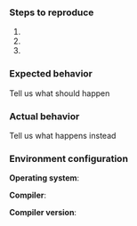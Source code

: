 ### Steps to reproduce
1.
2.
3.

### Expected behavior
Tell us what should happen

### Actual behavior
Tell us what happens instead

### Environment configuration
**Operating system**:

**Compiler**:

**Compiler version**: